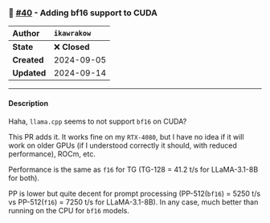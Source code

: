 ### 🔀 [#40](https://github.com/ikawrakow/ik_llama.cpp/pull/40) - Adding bf16 support to CUDA

| **Author** | `ikawrakow` |
| :--- | :--- |
| **State** | ❌ **Closed** |
| **Created** | 2024-09-05 |
| **Updated** | 2024-09-14 |

---

#### Description

Haha, `llama.cpp` seems to not support `bf16` on CUDA?

This PR adds it. It works fine on my `RTX-4080`, but I have no idea if it will work on older GPUs (if I understood correctly it should, with reduced performance), ROCm, etc.

Performance is the same as `f16` for TG (TG-128 = 41.2 t/s for LLaMA-3.1-8B for both).

PP is lower but quite decent for prompt processing (PP-512(`bf16`) = 5250 t/s vs PP-512(`f16`) = 7250 t/s  for LLaMA-3.1-8B). In any case, much better than running on the CPU for `bf16` models.